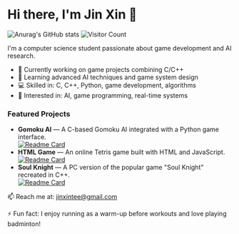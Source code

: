# Hi there, I'm Jin Xin 👋
![Anurag's GitHub stats](https://github-readme-stats.vercel.app/api?username=Jx-study&show_icons=true&theme=tokyonight)  ![Visitor Count](https://profile-counter.glitch.me/Jx-study/count.svg)

I'm a computer science student passionate about game development and AI research.

- 🔭 Currently working on game projects combining C/C++
- 🌱 Learning advanced AI techniques and game system design
- 💻 Skilled in: C, C++, Python, game development, algorithms
- 🎯 Interested in: AI, game programming, real-time systems

### Featured Projects

- **Gomoku AI** — A C-based Gomoku AI integrated with a Python game interface.  
  [![Readme Card](https://github-readme-stats.vercel.app/api/pin/?username=Jx-study&repo=gomoku_AI)](https://github.com/Jx-study/gomoku_AI)
- **HTML Game** — An online Tetris game built with HTML and JavaScript.  
  [![Readme Card](https://github-readme-stats.vercel.app/api/pin/?username=Jx-study&repo=Tetris_Game)](https://github.com/Jx-study/Tetris_Game)
- **Soul Knight** — A PC version of the popular game "Soul Knight" recreated in C++.  
  [![Readme Card](https://github-readme-stats.vercel.app/api/pin/?username=Jx-study&repo=SoulKnight)](https://github.com/Jx-study/SoulKnight)

📫 Reach me at: jinxintee@gmail.com 

⚡ Fun fact: I enjoy running as a warm-up before workouts and love playing badminton!

